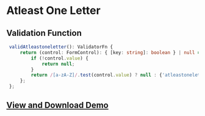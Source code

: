 # Atleast One Letter

## Validation Function

```typescript
 validAtleastoneletter(): ValidatorFn {
     return (control: FormControl): { [key: string]: boolean } | null => {
         if (!control.value) {
             return null;
         }
         return /[a-zA-Z]/.test(control.value) ? null : {'atleastoneletter': true};
     };
 };
```

## [View and Download Demo](https://plnkr.co/edit/W2G2JXMEjGBNy9oAMUT0?p=preview)

